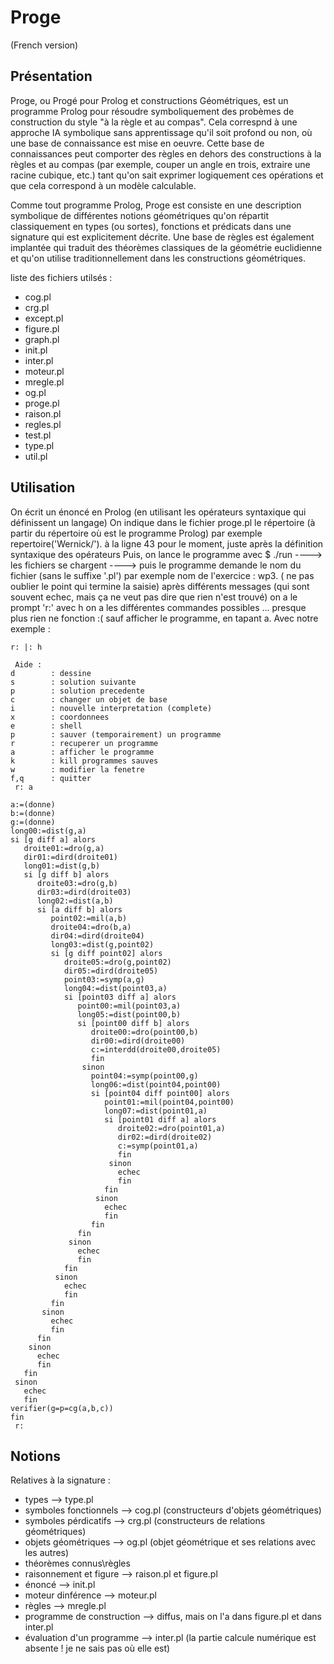 # Proge
(French version)

## Présentation
Proge, ou Progé pour Prolog et constructions Géométriques, est un programme Prolog pour résoudre symboliquement des probèmes de construction du style "à la règle et au compas". Cela correspnd à une approche IA symbolique sans apprentissage qu'il soit profond ou non, où une base de connaissance est mise en oeuvre. Cette base de connaissances peut comporter des règles en dehors des constructions à la règles et au compas (par exemple, couper un angle en trois, extraire une racine cubique, etc.) tant qu'on sait exprimer logiquement ces opérations et que cela correspond à un modèle calculable. 

Comme tout programme Prolog, Proge est consiste en une description symbolique de différentes notions géométriques qu'on répartit classiquement en types (ou sortes), fonctions et prédicats dans une signature qui est explicitement décrite. Une base de règles est également implantée qui traduit des théorèmes classiques de la géométrie euclidienne et qu'on utilise traditionnellement dans les constructions géométriques.

liste des fichiers utilsés :
- cog.pl
- crg.pl
- except.pl
- figure.pl
- graph.pl
- init.pl
- inter.pl
- moteur.pl
- mregle.pl
- og.pl
- proge.pl
- raison.pl
- regles.pl
- test.pl
- type.pl
- util.pl


## Utilisation
On écrit un énoncé en Prolog (en utilisant les opérateurs syntaxique qui définissent un langage)
On indique dans le fichier proge.pl le répertoire (à partir du répertoire où est le programme Prolog)
par exemple 
repertoire('Wernick/').
à la ligne 43 pour le moment, juste après la définition syntaxique des opérateurs
Puis, on lance le programme avec 
$ ./run
----> les fichiers se chargent
----> puis le programme demande le nom du fichier (sans le suffixe '.pl')
par exemple
nom de l'exercice : wp3.
( ne pas oublier le point qui termine la saisie)
après différents messages (qui sont souvent echec, mais ça ne veut pas dire que rien n'est trouvé)
on a le prompt 'r:'
avec h on a les différentes commandes possibles ... presque plus rien ne fonction :( sauf afficher le programme, en tapant a.
Avec notre exemple :
```
r: |: h

 Aide : 
d        : dessine 
s        : solution suivante
p        : solution precedente
c        : changer un objet de base
i        : nouvelle interpretation (complete)
x        : coordonnees
e        : shell
p        : sauver (temporairement) un programme
r        : recuperer un programme
a        : afficher le programme
k        : kill programmes sauves
w        : modifier la fenetre
f,q      : quitter
 r: a

a:=(donne)
b:=(donne)
g:=(donne)
long00:=dist(g,a)
si [g diff a] alors
   droite01:=dro(g,a)
   dir01:=dird(droite01)
   long01:=dist(g,b)
   si [g diff b] alors
      droite03:=dro(g,b)
      dir03:=dird(droite03)
      long02:=dist(a,b)
      si [a diff b] alors
         point02:=mil(a,b)
         droite04:=dro(b,a)
         dir04:=dird(droite04)
         long03:=dist(g,point02)
         si [g diff point02] alors
            droite05:=dro(g,point02)
            dir05:=dird(droite05)
            point03:=symp(a,g)
            long04:=dist(point03,a)
            si [point03 diff a] alors
               point00:=mil(point03,a)
               long05:=dist(point00,b)
               si [point00 diff b] alors
                  droite00:=dro(point00,b)
                  dir00:=dird(droite00)
                  c:=interdd(droite00,droite05)
                  fin
                sinon
                  point04:=symp(point00,g)
                  long06:=dist(point04,point00)
                  si [point04 diff point00] alors
                     point01:=mil(point04,point00)
                     long07:=dist(point01,a)
                     si [point01 diff a] alors
                        droite02:=dro(point01,a)
                        dir02:=dird(droite02)
                        c:=symp(point01,a)
                        fin
                      sinon
                        echec
                        fin
                     fin
                   sinon
                     echec
                     fin
                  fin
               fin
             sinon
               echec
               fin
            fin
          sinon
            echec
            fin
         fin
       sinon
         echec
         fin
      fin
    sinon
      echec
      fin
   fin
 sinon
   echec
   fin
verifier(g=p=cg(a,b,c))
fin
 r: 
```
## Notions
Relatives à la signature :
* types --> type.pl
* symboles fonctionnels --> cog.pl (constructeurs d'objets géométriques)
* symboles pérdicatifs --> crg.pl (constructeurs de relations géométriques)
* objets géométriques --> og.pl (objet géométrique et ses relations avec les autres)
* théorèmes connus\règles
* raisonnement et figure --> raison.pl et figure.pl
* énoncé  --> init.pl
* moteur dinférence --> moteur.pl
* règles --> mregle.pl
* programme de construction --> diffus, mais on l'a dans figure.pl et dans inter.pl
* évaluation d'un programme --> inter.pl (la partie calcule numérique est absente ! je ne sais pas où elle est)


